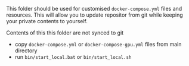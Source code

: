 This folder should be used for customised `docker-compose.yml` files
and resources. This will allow you to update repositor from git while
keeping your private contents to yourself.

Contents of this this folder are not synced to git

- copy `docker-compose.yml` or `docker-compose-gpu.yml` files from main directory
- run `bin/start_local.bat` or `bin/start_local.sh` 

<!-- EOF -->

